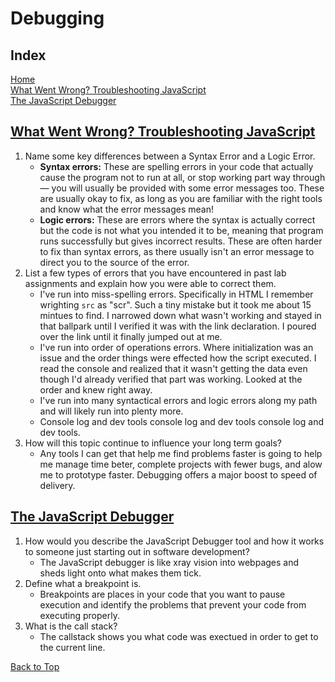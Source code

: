 
# Debugging

## Index

[Home](./README.md)  
[What Went Wrong? Troubleshooting JavaScript](#what-went-wrong-troubleshooting-javascript)  
[The JavaScript Debugger](#the-javascript-debugger)

## [What Went Wrong? Troubleshooting JavaScript](https://developer.mozilla.org/en-US/docs/Learn/JavaScript/First_steps/What_went_wrong)

1. Name some key differences between a Syntax Error and a Logic Error.
   - **Syntax errors:** These are spelling errors in your code that actually cause the program not to run at all, or stop working part way through — you will usually be provided with some error messages too. These are usually okay to fix, as long as you are familiar with the right tools and know what the error messages mean!
   - **Logic errors:** These are errors where the syntax is actually correct but the code is not what you intended it to be, meaning that program runs successfully but gives incorrect results. These are often harder to fix than syntax errors, as there usually isn't an error message to direct you to the source of the error.
2. List a few types of errors that you have encountered in past lab assignments and explain how you were able to correct them.
   - I've run into miss-spelling errors.  Specifically in HTML I remember wrighting `src` as "scr".  Such a tiny mistake but it took me about 15 mintues to find. I narrowed down what wasn't working and stayed in that ballpark until I verified it was with the link declaration.  I poured over the link until it finally jumped out at me.
   - I've run into order of operations errors.  Where initialization was an issue and the order things were effected how the script executed. I read the console and realized that it wasn't getting the data even though I'd already verified that part was working.  Looked at the order and knew right away.
   - I've run into many syntactical errors and logic errors along my path and will likely run into plenty more.
   - Console log and dev tools console log and dev tools console log and dev tools.
3. How will this topic continue to influence your long term goals?
   - Any tools I can get that help me find problems faster is going to help me manage time beter, complete projects with fewer bugs, and alow me to prototype faster.  Debugging offers a major boost to speed of delivery.

## [The JavaScript Debugger](https://developer.mozilla.org/en-US/docs/Learn/Common_questions/What_are_browser_developer_tools#the_javascript_debugger)

1. How would you describe the JavaScript Debugger tool and how it works to someone just starting out in software development?
   - The JavaScript debugger is like xray vision into webpages and sheds light onto what makes them tick.
2. Define what a breakpoint is.
   - Breakpoints are places in your code that you want to pause execution and identify the problems that prevent your code from executing properly.
3. What is the call stack?
   - The callstack shows you what code was exectued in order to get to the current line.

[Back to Top](#index)

